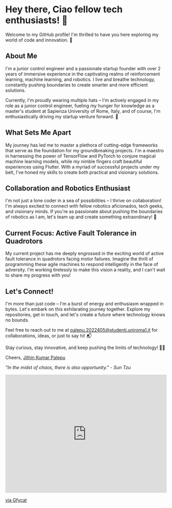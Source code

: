 # Hey there, Ciao fellow tech enthusiasts! 👋

Welcome to my GitHub profile! I'm thrilled to have you here exploring my world of code and innovation. 🚀

## About Me

I'm a junior control engineer and a passionate startup founder with over 2 years of immersive experience in the captivating realms of reinforcement learning, machine learning, and robotics. I live and breathe technology, constantly pushing boundaries to create smarter and more efficient solutions.

Currently, I'm proudly wearing multiple hats – I'm actively engaged in my role as a junior control engineer, fueling my hunger for knowledge as a master's student at Sapienza University of Rome, Italy, and of course, I'm enthusiastically driving my startup venture forward. 🌟

## What Sets Me Apart

My journey has led me to master a plethora of cutting-edge frameworks that serve as the foundation for my groundbreaking projects. I'm a maestro in harnessing the power of TensorFlow and PyTorch to conjure magical machine learning models, while my nimble fingers craft beautiful experiences using Flutter. With a myriad of successful projects under my belt, I've honed my skills to create both practical and visionary solutions.

## Collaboration and Robotics Enthusiast

I'm not just a lone coder in a sea of possibilities – I thrive on collaboration! I'm always excited to connect with fellow robotics aficionados, tech geeks, and visionary minds. If you're as passionate about pushing the boundaries of robotics as I am, let's team up and create something extraordinary! 🤝

## Current Focus: Active Fault Tolerance in Quadrotors

My current project has me deeply engrossed in the exciting world of active fault tolerance in quadrotors facing motor failures. Imagine the thrill of programming these agile machines to respond intelligently in the face of adversity. I'm working tirelessly to make this vision a reality, and I can't wait to share my progress with you!

## Let's Connect!

I'm more than just code – I'm a burst of energy and enthusiasm wrapped in bytes. Let's embark on this exhilarating journey together. Explore my repositories, get in touch, and let's create a future where technology knows no bounds.

Feel free to reach out to me at [palepu.2022405@studenti.uniroma1.it](mailto:palepu.2022405@studenti.uniroma1.it) for collaborations, ideas, or just to say hi! 📬

Stay curious, stay innovative, and keep pushing the limits of technology! 🚀🤖

Cheers,
[Jithin Kumar Palepu](https://github.com/jpalepu)

_"In the midst of chaos, there is also opportunity." - Sun Tzu_


<div style='position:relative; padding-bottom:calc(64.54% + 44px)'><iframe src='https://gfycat.com/ifr/BiodegradableFloweryAmericankestrel' frameborder='0' scrolling='no' width='100%' height='100%' style='position:absolute;top:0;left:0;' allowfullscreen></iframe></div><p> <a href="https://gfycat.com/biodegradablefloweryamericankestrel">via Gfycat</a></p>
